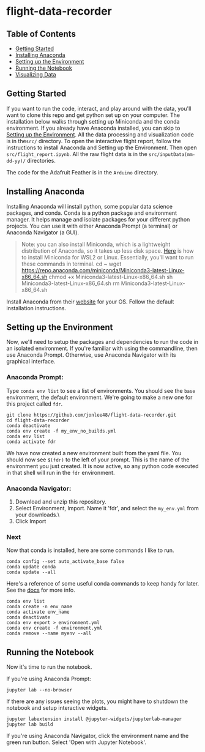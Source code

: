 # flight-data-recorder

## Table of Contents
- [Getting Started](#getting-started)
- [Installing Anaconda](#installing-anaconda)
- [Setting up the Environment](#setting-up-the-environment)
- [Running the Notebook](#running-the-notebook)
- [Visualizing Data](#)


## Getting Started
If you want to run the code, interact, and play around with the data, you'll want to clone this repo and get python set up on your computer. The installation below walks through setting up Miniconda and the conda environment. If you already have Anaconda installed, you can skip to [Setting up the Environment](#setting-up-the-environment). All the data processing and visualization code is in the`src/` directory. To open the interactive flight report, follow the instructions to install Anaconda and Setting up the Environment. Then open `src/flight_report.ipynb`. All the raw flight data is in the `src/inputData(mm-dd-yy)/` directories.

The code for the Adafruit Feather is in the `Arduino` directory.

## Installing Anaconda
Installing Anaconda will install python, some popular data science packages, and conda. Conda is a python package and environment manager. It helps manage and isolate packages for your different python projects. You can use it with either Anaconda Prompt (a terminal) or Anaconda Navigator (a GUI).

> Note: you can also install Miniconda, which is a lightweight distribution of Anaconda, so it takes up less disk space. [Here](https://towardsdatascience.com/configuring-jupyter-notebook-in-windows-subsystem-linux-wsl2-c757893e9d69) is how to install Miniconda for WSL2 or Linux. Essentially, you'll want to run these commands in terminal.
>     cd ~
>     wget https://repo.anaconda.com/miniconda/Miniconda3-latest-Linux-x86_64.sh
>     chmod +x Miniconda3-latest-Linux-x86_64.sh
>     sh Miniconda3-latest-Linux-x86_64.sh
>     rm Miniconda3-latest-Linux-x86_64.sh

Install Anaconda from their [website](https://www.anaconda.com/products/individual) for your OS. Follow the default installation instructions. 


## Setting up the Environment
Now, we'll need to setup the packages and dependencies to run the code in an isolated environment. If you're familiar with using the commandline, then use Anaconda Prompt. Otherwise, use Anaconda Navigator with its graphical interface.

### Anaconda Prompt:
Type `conda env list` to see a list of environments. You should see the `base` environment, the default environment. We're going to make a new one for this project called `fdr`.
```
git clone https://github.com/jonlee48/flight-data-recorder.git
cd flight-data-recorder
conda deactivate
conda env create -f my_env_no_builds.yml
conda env list
conda activate fdr
```
We have now created a new environment built from the yaml file. You should now see `$(fdr)` to the left of your prompt. This is the name of the environment you just created. It is now active, so any python code executed in that shell will run in the `fdr` environment.

### Anaconda Navigator:
1. Download and unzip this repository. 
2. Select Environment, Import. Name it 'fdr', and select the `my_env.yml` from your downloads.\
3. Click Import

### Next
Now that conda is installed, here are some commands I like to run.
```
conda config --set auto_activate_base false
conda update conda
conda update --all
```

Here's a reference of some useful conda commands to keep handy for later. See the [docs](http://docs.conda.io/projects/conda/en/latest/user-guide/tasks/manage-environments.html
) for more info.
```
conda env list
conda create -n env_name
conda activate env_name
conda deactivate
conda env export > environment.yml
conda env create -f environment.yml
conda remove --name myenv --all
```

## Running the Notebook
Now it's time to run the notebook.

If you're using Anaconda Prompt:
```
jupyter lab --no-browser
```
If there are any issues seeing the plots, you might have to shutdown the notebook and setup interactive widgets.
```
jupyter labextension install @jupyter-widgets/jupyterlab-manager
jupyter lab build
```

If you're using Anaconda Navigator, click the environment name and the green run button. Select 'Open with Jupyter Notebook'.
